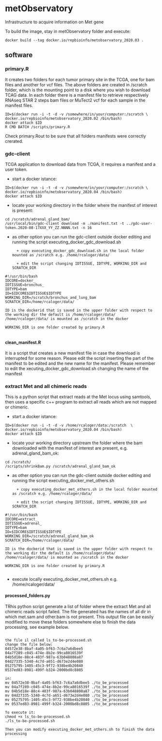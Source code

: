 # metObservatory
Infrastructure to acquire information on Met gene

To build the image, stay in metObservatory folder and execute:

```
docker build --tag docker.io/repbioinfo/metobservatory_2020.03 .

```

## software

### primary.R

It creates two folders for each tumor primary site in the TCGA, one for bam files and another for vcf files. The above folders are created in /scratch folder, which is the mounting point to a disk where you wish to download TCAG data. In each folder there is a manifest file to retrieve respectively RNAseq STAR 2 steps bam files or MuTect2 vcf for each sample in the manifest files.

```
ID=$(docker run -i -t -d -v /somewhere/in/your/computer:/scratch \ 
docker.io/repbioinfo/metobservatory_2020.02 /bin/bash)
docker attach $ID
R CMD BATCH /scripts/primary.R
```

Check primary.Rout to be sure that all folders manifests were correctly crerated.


### gdc-client

TCGA application to download data from TCGA, it requires a manifest and a user token.

- start a docker istance:

```
ID=$(docker run -i -t -d -v /somewhere/in/your/computer:/scratch \ 
docker.io/repbioinfo/metobservatory_2020.04 /bin/bash)
docker attach $ID
```

- locate your working directory in the folder where the manifest of interest is present:
    
 ``` 
 cd /scratch/adrenal_gland_bam/
/usr/local/bin/gdc-client download -m ./manifest.txt -t ../gdc-user-token.2020-08-17XXX_YY_ZZ.NNNN.txt -n 16
```

- as other option you can run the gdc-client outside docker editing and running the script executing_docker_gdc_download.sh

		+ copy executing_docker_gdc_download.sh in the local folder mounted as /scratch e.g. /home/rcaloger/data/
		
		+ edit the script changing IDTISSUE, IDTYPE, WORKING_DIR and SCRATCH_DIR

 ``` 
 #!/usr/bin/bash
 IDCORE=docker_
 IDTISSUE=bronchus_
 IDTYPE=bam
 ID=$IDCORE$IDTISSUE$IDTYPE
 WORKING_DIR=/scratch/bronchus_and_lung_bam
 SCRATCH_DIR=/home/rcaloger/data/
 
 ID is the dockerid that is saved in the upper folder with respect to the working dir the default is /home/rcaloger/data/
 /home/rcaloger/data/ is mounted as /scratch in the docker
 
 WORKING_DIR is one folder created by primary.R
  
```

#### clean_manifest.R

It is a script that creates a new manifest file in case the download is interrupted for some reason. Please edit the script inserting the part of the manifest to be edited and the new name for the manifest. Please remember to edit the xecuting_docker_gdc_download.sh changing the name of the manifest

### extract Met and all chimeric reads

This is a python script that extract reads at the Met locus using samtools, then uses a specific c++ program to extract all reads which are not mapped or chimeric.

- start a docker istance:

```
ID=$(docker run -i -t -d -v /home/rcaloger/data:/scratch  \ 
docker.io/repbioinfo/metobservatory_2020.04 /bin/bash)
docker attach $ID
```

- locate your working directory upstream the folder where the bam downloaded with the manifest of interest are present, e.g. adrenal_gland_bam_ok:
    
 ``` 
 cd /scratch/
/scripts/shrinkBam.py /scratch/adrenal_gland_bam_ok
```

- as other option you can run the gdc-client outside docker editing and running the script executing_docker_met_others.sh

		+ copy executing_docker_met_others.sh in the local folder mounted as /scratch e.g. /home/rcaloger/data/
		
		+ edit the script changing IDTISSUE, IDTYPE, WORKING_DIR and SCRATCH_DIR

 ``` 
 #!/usr/bin/bash
 IDCORE=extract_
 IDTISSUE=adrenal_
 IDTYPE=bam
 ID=$IDCORE$IDTISSUE$IDTYPE
 WORKING_DIR=/scratch/adrenal_gland_bam_ok
 SCRATCH_DIR=/home/rcaloger/data/
 
 ID is the dockerid that is saved in the upper folder with respect to the working dir the default is /home/rcaloger/data/
 /home/rcaloger/data/ is mounted as /scratch in the docker
 
 WORKING_DIR is one folder created by primary.R
  
```

- execute locally executing_docker_met_others.sh e.g. /home/rcaloger/data/

#### processed_folders.py

TRhis python script generate a list of folder where the extract Met and all chimeric reads script failed. The file generated has the names of all dir in which met.sam and other.bam is not present. This output file can be easily modified to move these folders somewhere else to finish the data processing, see example below.

```

the file il called ls_to-be-processed.sh
change the file below:
04572e38-8baf-4a05-bf63-7c6a7a6dbee5
04a7f289-c045-474e-8b2e-99ca8016539f
04b5d18e-88c4-403f-987a-63b048808a87
04d27335-5340-4c7d-a651-d673e2d4e080
05275795-1405-45c3-9f72-938be4b20840
0537ed83-8981-499f-b324-2000bd8c8805

in:
mv 04572e38-8baf-4a05-bf63-7c6a7a6dbee5 ./to_be_processed							
mv 04a7f289-c045-474e-8b2e-99ca8016539f ./to_be_processed							
mv 04b5d18e-88c4-403f-987a-63b048808a87 ./to_be_processed							
mv 04d27335-5340-4c7d-a651-d673e2d4e080 ./to_be_processed							
mv 05275795-1405-45c3-9f72-938be4b20840 ./to_be_processed							
mv 0537ed83-8981-499f-b324-2000bd8c8805 ./to_be_processed	

To execute it:
chmod +x ls_to-be-processed.sh
./ls_to-be-processed.sh

Then you can modify executing_docker_met_others.sh to finish the data processing


```